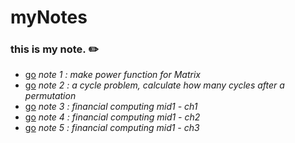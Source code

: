 # myNotes 


### this is my note. ✏️
*  [go](https://github.com/JoshXie0809/myNotes/blob/main/note/note_001_matrixPower.R) _note 1 : make power function for Matrix_
*  [go](https://github.com/JoshXie0809/myNotes/blob/main/note/note_002_cycleProblem.R) _note 2 : a cycle problem, calculate how many cycles after a permutation_ 
*  [go](https://github.com/JoshXie0809/myNotes/blob/main/note/note_003_financial_computing_mid1_ch1.md) _note 3 : financial computing mid1 - ch1_ 
*  [go](https://github.com/JoshXie0809/myNotes/blob/main/note/note_004_financial_computing_mid1_ch2.md) _note 4 : financial computing mid1 - ch2_ 
*  [go](https://github.com/JoshXie0809/myNotes/blob/main/note/note_005_financial_computing_mid1_ch3.md) _note 5 : financial computing mid1 - ch3_ 

